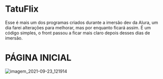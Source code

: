 # TatuFlix
Esse é mais um dos programas criados durante a imersão dev da Alura, um dia farei alterações para melhorar, mas por enquanto ficará assim.
É um código simples, o front passou a ficar mais claro depois desses dias de imersão.

# PÁGINA INICIAL
![imagem_2021-09-23_121914](https://user-images.githubusercontent.com/80359142/134535508-b962b595-955a-4d44-a5f3-9d670396c499.png)
